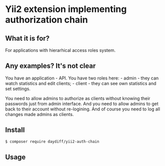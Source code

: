 # Yii2 extension implementing authorization chain

## What it is for?

For applications with hierarhical access roles system.

## Any examples? It's not clear

You have an application - API. You have two roles here:
    - admin - they can watch statistics and edit clients;
    - client - they can see own statistics and set settings.

You need to allow admins to authorize as clients without knowing their passwords just from admin interface. 
And you need to allow admins to get back to their account without re-logining. And of course you need to log all changes made admins as clients.

## Install

``` bash
$ composer require daydiff/yii2-auth-chain
```

## Usage

